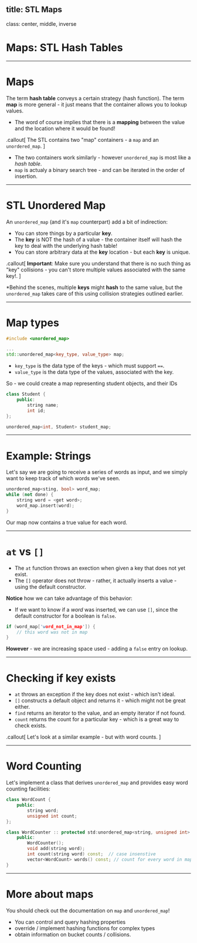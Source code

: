 title: STL Maps
---
class: center, middle, inverse
# Maps:  STL Hash Tables

---
# Maps
The term **hash table** conveys a certain strategy (hash function).  The term **map** is more general - it just means that the container allows you to lookup values.
- The word of course implies that there is a **mapping** between the value and the location where it would be found!

.callout[
The STL contains two "map" containers - a `map` and an `unordered_map`.
]

- The two containers work similarly - however `unordered_map` is most like a *hash table*.
- `map` is actualy a binary search tree - and can be iterated in the order of insertion.

---
# STL Unordered Map
An `unordered_map` (and it's `map` counterpart) add a bit of indirection:
- You can store things by a particular **key**.
- The **key** is NOT the hash of a value - the container itself will hash the key to deal with the underlying hash table!  
- You can store arbitrary data at the **key** location - but each **key** is unique.

.callout[
**Important**:  Make sure you understand that there is no such thing as "key" collisions - you can't store multiple values associated with the same key!.
]

*Behind the scenes, multiple **keys** might **hash** to the same value, but the `unordered_map` takes care of this using collision strategies outlined earlier.

---
# Map types
```c++
#include <unordered_map>

...
std::unordered_map<key_type, value_type> map;
```

- `key_type` is the data type of the keys - which must support `==`.
- `value_type` is the data type of the values, associated with the key.  

So - we could create a map representing student objects, and their IDs
```c++
class Student {
    public:
        string name;
        int id;
};

unordered_map<int, Student> student_map;
```

---
# Example:  Strings
Let's say we are going to receive a series of words as input, and we simply want to keep track of which words we've seen.

```c++
unordered_map<sting, bool> word_map;
while (not done) {
    string word = <get word>;
    word_map.insert(word);
}

```
Our map now contains a true value for each word.

---
# `at` vs `[]`
- The `at` function throws an exection when given a key that does not yet exist.
- The `[]` operator does not throw - rather, it actually inserts a value - using the default constructor.

**Notice** how we can take advantage of this behavior:
- If we want to know if a *word* was inserted, we can use `[]`, since the default constructor for a boolean is `false`.

```c++
if (word_map['word_not_in_map']) {
    // this word was not in map
}
```

**However** -  we are increasing space used - adding a `false` entry on lookup.

---
# Checking if key exists
- `at` throws an exception if the key does not exist - which isn't ideal.
- `[]` constructs a default object and returns it - which might not be great either.
- `find` returns an iterator to the value, and an empty iterator if not found.
- `count` returns the count for a particular key - which is a great way to check exists.

.callout[
Let's look at a similar example - but with word counts.
]

---
# Word Counting
Let's implement a class that derives `unordered_map` and provides easy word counting facilities:

```c++
class WordCount {
    public:
        string word;
        unsigned int count;
};

class WordCounter :: protected std:unordered_map<string, unsigned int> {
    public:
        WordCounter();
        void add(string word);
        int count(string word) const;  // case insenstive
        vector<WordCount> words() const; // count for every word in map
}
```


---
# More about maps
You should check out the documentation on `map` and `unordered_map`!
- You can control and query hashing properties
- override / implement hashing functions for complex types
- obtain information on bucket counts / collisions.